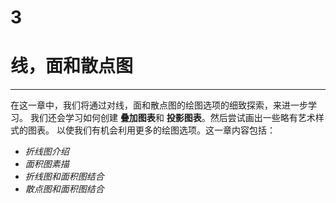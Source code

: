 3 
===================
线，面和散点图
====================
-----------------------------------
  在这一章中，我们将通过对线，面和散点图的绘图选项的细致探索，来进一步学习。
  我们还会学习如何创建 **叠加图表**和 **投影图表**。然后尝试画出一些略有艺术样式的图表。
  以使我们有机会利用更多的绘图选项。这一章内容包括：
  
+  *折线图介绍*
+  *面积图素描*
+  *折线图和面积图结合*
+  *散点图和面积图结合*



 


  
